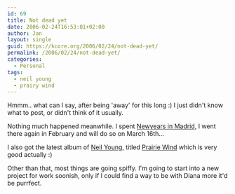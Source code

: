 ```yaml
---
id: 69
title: Not dead yet
date: 2006-02-24T16:53:01+02:00
author: Jan
layout: single
guid: https://kcore.org/2006/02/24/not-dead-yet/
permalink: /2006/02/24/not-dead-yet/
categories:
  - Personal
tags:
  - neil young
  - prairy wind
---
```

Hmmm.. what can I say, after being 'away' for this long :) I just didn't know what to post, or didn't think of it usually.

Nothing much happened meanwhile. I spent [Newyears in Madrid](/2006/01/08/newyear-in-madrid/), I went there again in February and will do so on March 16th...

I also got the latest album of [Neil Young](http://www.neilyoung.com/), titled [Prairie Wind](http://www.neilyoung.com/prairiewind.html) which is very good actually :)

Other than that, most things are going spiffy. I'm going to start into a new project for work soonish, only if I could find a way to be with Diana more it'd be purrfect.